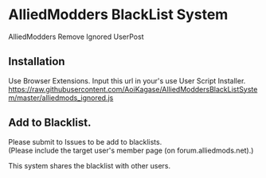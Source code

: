 # AlliedModders BlackList System
AlliedModders Remove Ignored UserPost

## Installation
Use Browser Extensions.
Input this url in your's use User Script Installer.
https://raw.githubusercontent.com/AoiKagase/AlliedModdersBlackListSystem/master/alliedmods_ignored.js

## Add to Blacklist.
Please submit to Issues to be add to blacklists.<br/>
(Please include the target user's member page (on forum.alliedmods.net).)

This system shares the blacklist with other users.
